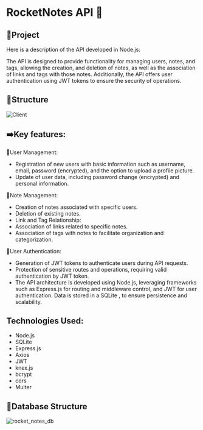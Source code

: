 # RocketNotes API 📓

## 📁Project
Here is a description of the API developed in Node.js:

The API is designed to provide functionality for managing users, notes, and tags, allowing the creation, and deletion of notes, as well as the association of links and tags with those notes. Additionally, the API offers user authentication using JWT tokens to ensure the security of operations.

## 🧱Structure
![Client](https://github.com/leonardomenezes7/API-node/assets/145611761/18755b2a-ea53-414e-8eb2-01814de501e1)


## ➡️Key features:

👤User Management:
- Registration of new users with basic information such as username, email, password (encrypted), and the option to upload a profile picture.
- Update of user data, including password change (encrypted) and personal information.

📓Note Management:
- Creation of notes associated with specific users.
- Deletion of existing notes.
- Link and Tag Relationship:
- Association of links related to specific notes.
- Association of tags with notes to facilitate organization and categorization.

🔐User Authentication:
- Generation of JWT tokens to authenticate users during API requests.
- Protection of sensitive routes and operations, requiring valid authentication by JWT token.
- The API architecture is developed using Node.js, leveraging frameworks such as Express.js for routing and middleware control, and JWT for user authentication. Data is stored in a SQLite , to ensure persistence and scalability.

## Technologies Used:
- Node.js
- SQLite
- Express.js
- Axios
- JWT
- knex.js
- bcrypt
- cors
- Multer

## 💾Database Structure
![rocket_notes_db](https://github.com/leonardomenezes7/API-node/assets/145611761/c768c4c2-e816-46e3-b702-9905e7eae68f)

